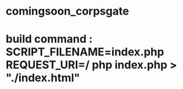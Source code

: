# comingsoon_corpsgate
# build command : SCRIPT_FILENAME=index.php REQUEST_URI=/ php index.php > "./index.html"
